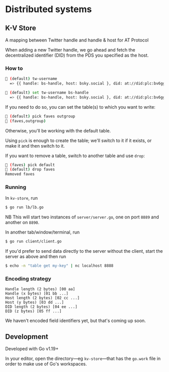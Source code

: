 # Distributed systems

## K-V Store

A mapping between Twitter handle and handle & host for AT Protocol

When adding a new Twitter handle, we go ahead and fetch the decentralized identifier (DID) from the PDS you specified as the host.

### How to

```sh
🔑 (default) tw-username
  => {{ handle: bs-handle, host: bsky.social }, did: at://did:plc:bv6ggog3tya2z3vxsub7hnal }
```

```sh
🔑 (default) set tw-username bs-handle
  => {{ handle: bs-handle, host: bsky.social }, did: at://did:plc:bv6ggog3tya2z3vxsub7hnal }
```

If you need to do so, you can set the table(s) to which you want to write:

```sh
🔑 (default) pick faves outgroup
🔑 (faves,outgroup)
```

Otherwise, you'll be working with the default table.

Using `pick` is enough to create the table; we'll switch to it if it exists, or make it and then switch to it.

If you want to remove a table, switch to another table and use `drop`:

```sh
🔑 (faves) pick default
🔑 (default) drop faves
Removed faves
```

### Running

In `kv-store`, run

```sh
$ go run lb/lb.go
```

NB This will start two instances of `server/server.go`, one on port `8889` and another on `8890`.

In another tab/window/terminal, run

```sh
$ go run client/client.go
```

If you'd prefer to send data directly to the server without the client, start the server as above and then run

```sh
$ echo -n "table get my-key" | nc localhost 8888
```

### Encoding strategy

```
Handle length (2 bytes) [00 aa]
Handle (x bytes) [01 bb ...]
Host length (2 bytes) [02 cc ...]
Host (y bytes) [03 dd ...]
DID length (2 bytes) [04 ee ...]
DID (z bytes) [05 ff ...]
```

We haven't encoded field identifiers yet, but that's coming up soon.

## Development

Developed with Go v1.19+

In your editor, open the directory&mdash;eg `kv-store`&mdash;that has the `go.work` file in order to make use of Go's workspaces.

